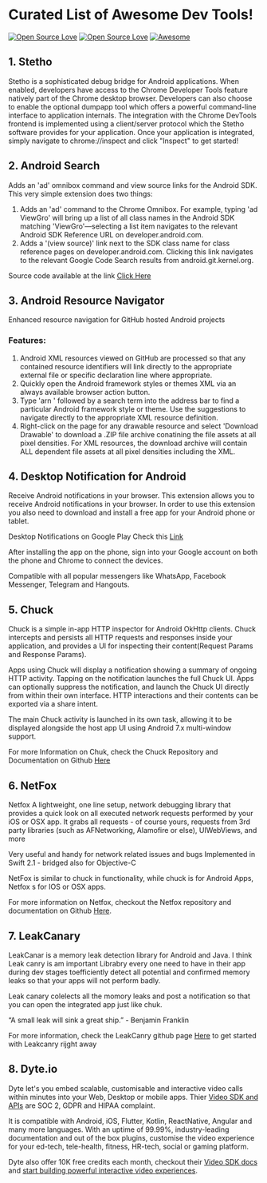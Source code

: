 # Curated List of Awesome Dev Tools!
[![Open Source Love](https://badges.frapsoft.com/os/v1/open-source.svg?v=102)](https://github.com/ellerbrock/open-source-badge/)
[![Open Source Love](https://badges.frapsoft.com/os/mit/mit.svg?v=102)](https://github.com/ellerbrock/open-source-badge/) [![Awesome](https://cdn.rawgit.com/sindresorhus/awesome/d7305f38d29fed78fa85652e3a63e154dd8e8829/media/badge.svg)](https://github.com/sindresorhus/awesome)

## 1. Stetho

Stetho is a sophisticated debug bridge for Android applications. When enabled, developers have access to the Chrome Developer Tools feature natively part of the Chrome desktop browser. Developers can also choose to enable the optional dumpapp tool which offers a powerful command-line interface to application internals. The integration with the Chrome DevTools frontend is implemented using a client/server protocol which the Stetho software provides for your application. Once your application is integrated, simply navigate to chrome://inspect and click "Inspect" to get started!

## 2. Android Search

Adds an 'ad' omnibox command and view source links for the Android SDK.
This very simple extension does two things:

1. Adds an 'ad' command to the Chrome Omnibox. For example, typing 'ad ViewGro' will bring up a list of all class names in the Android SDK matching 'ViewGro'—selecting a list item navigates to the relevant Android SDK Reference URL on developer.android.com.
2. Adds a '(view source)' link next to the SDK class name for class reference pages on developer.android.com. Clicking this link navigates to the relevant Google Code Search results from android.git.kernel.org.

Source code available at the link [Click Here](https://github.com/romannurik/AndroidSDKSearchExtension)

## 3. Android Resource Navigator

Enhanced resource navigation for GitHub hosted Android projects
### Features:
1. Android XML resources viewed on GitHub are processed so that any contained resource identifiers will link directly to the appropriate external file or specific declaration line where appropriate.
2. Quickly open the Android framework styles or themes XML via an always available browser action button.
3. Type 'arn ' followed by a search term into the address bar to find a particular Android framework style or theme. Use the suggestions to navigate directly to the appropriate XML resource definition.
4. Right-click on the page for any drawable resource and select 'Download Drawable' to download a .ZIP file archive conatining the file assets at all pixel densities. For XML resources, the download archive will contain ALL dependent file assets at all pixel densities including the XML.

## 4. Desktop Notification for Android
Receive Android notifications in your browser.
This extension allows you to receive Android notifications in your browser. In order to use this extension you also need to download and install a free app for your Android phone or tablet.

Desktop Notifications on Google Play Check this [Link](https://play.google.com/store/apps/details?id=org.hcilab.projects.notification)
		
After installing the app on the phone, sign into your Google account on both the phone and Chrome to connect the devices.

Compatible with all popular messengers like WhatsApp, Facebook Messenger, Telegram and Hangouts.

## 5. Chuck
Chuck is a simple in-app HTTP inspector for Android OkHttp clients. Chuck intercepts and persists 
all HTTP requests and responses inside your application, and provides a UI for inspecting their content(Request Params and Response Params).

Apps using Chuck will display a notification showing a summary of ongoing HTTP activity. Tapping on the notification launches 
the full Chuck UI. Apps can optionally suppress the notification, and launch the Chuck UI directly from within their own interface. 
HTTP interactions and their contents can be exported via a share intent.

The main Chuck activity is launched in its own task, allowing it to be displayed alongside the host app UI using Android 7.x multi-window support.

For more Information on Chuk, check the Chuck Repository and Documentation on Github [Here](https://github.com/jgilfelt/chuck)

## 6. NetFox
Netfox A lightweight, one line setup, network debugging library that provides a quick look on all executed network requests performed by your iOS or OSX app. It grabs all requests - of course yours, requests from 3rd party libraries (such as AFNetworking, Alamofire or else), UIWebViews, and more

Very useful and handy for network related issues and bugs Implemented in Swift 2.1 - bridged also for Objective-C

NetFox is similar to chuck in functionality, while chuck is for Android Apps, Netfox s for IOS or OSX apps.

For more information on Netfox, checkout the Netfox repository and documentation on Github [Here](https://github.com/kasketis/netfox).


## 7. LeakCanary
LeakCanar is a memory leak detection library for Android and Java. I think Leak canry is am important Librabry every one need to have in their app during dev stages toefficiently detect all potential and confirmed memory leaks so that your apps will not perform badly. 

Leak canary colelects all the momory leaks and post a notification so that you can open the integrated app just like chuk.

> 
“A small leak will sink a great ship.” - Benjamin Franklin

For more information, check the LeakCanry github page [Here](https://github.com/square/leakcanary) to get started with Leakcanry rijght away

## 8. Dyte.io
Dyte let's you embed scalable, customisable and interactive video calls within minutes into your Web, Desktop or mobile apps. Thier [Video SDK and APIs](https://dyte.io/video-sdk) are SOC 2, GDPR and HIPAA complaint.

It is compatible with Android, iOS, Flutter, Kotlin, ReactNative, Angular and many more languages. With an uptime of 99.99%, industry-leading documentation and out of the box plugins, customise the video experience for your ed-tech, tele-health, fitness, HR-tech, social or gaming platform.

Dyte also offer 10K free credits each month, checkout their [Video SDK docs](https://docs.dyte.io/) and [start building powerful interactive video experiences](https://dyte.io).
